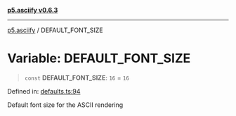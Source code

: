 [**p5.asciify v0.6.3**](../README.md)

***

[p5.asciify](../globals.md) / DEFAULT\_FONT\_SIZE

# Variable: DEFAULT\_FONT\_SIZE

> `const` **DEFAULT\_FONT\_SIZE**: `16` = `16`

Defined in: [defaults.ts:94](https://github.com/humanbydefinition/p5-asciify/blob/8597320ec5175865c8be3913f712407a19fe08c4/src/lib/defaults.ts#L94)

Default font size for the ASCII rendering
